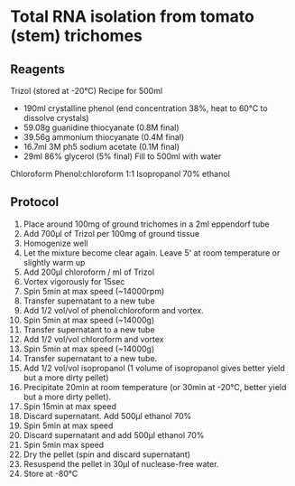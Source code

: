# Total RNA isolation from tomato (stem) trichomes

## Reagents
Trizol (stored at -20°C)
Recipe for 500ml
*  190ml crystalline phenol (end concentration 38%, heat to 60°C to dissolve crystals)
*  59.08g guanidine thiocyanate (0.8M final)
*  39.56g ammonium thiocyanate  (0.4M final)
*  16.7ml 3M ph5 sodium acetate (0.1M final)
*  29ml 86% glycerol (5% final)
Fill to 500ml with water

Chloroform
Phenol:chloroform 1:1
Isopropanol
70% ethanol

## Protocol
1.  Place around 100mg of ground trichomes in a 2ml eppendorf tube
2.  Add 700µl of Trizol per 100mg of ground tissue
3.  Homogenize well
4.  Let the mixture become clear again. Leave 5' at room temperature or slightly warm up
5.  Add 200µl chloroform / ml of Trizol
6.  Vortex vigorously for 15sec
7.  Spin 5min at max speed (~14000rpm)
8.  Transfer supernatant to a new tube
9.  Add 1/2 vol/vol of phenol:chloroform and vortex. 
10. Spin 5min at max speed (~14000g)
11. Transfer supernatant to a new tube
12. Add 1/2 vol/vol chloroform and vortex
13. Spin 5min at max speed (~14000g)
14. Transfer supernatant to a new tube. 
15. Add 1/2 vol/vol isopropanol (1 volume of isopropanol gives better yield but a more dirty pellet)
16. Precipitate 20min at room temperature (or 30min at -20°C, better yield but a more dirty pellet).
17. Spin 15min at max speed 
18. Discard supernatant. Add 500µl ethanol 70%
19. Spin 5min at max speed
20. Discard supernatant and add 500µl ethanol 70%
21. Spin 5min max speed
22. Dry the pellet (spin and discard supernatant)
23. Resuspend the pellet in 30µl of nuclease-free water.
24. Store at -80°C


